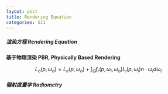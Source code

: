 ```yaml
---
layout: post
title: Rendering Equation
categories: S11
---
```


##### 渲染方程 Rendering Equation

**基于物理渲染 PBR, Physically Based Rendering**

$$ L_{o} (p,\omega_{o}) = L_{e} (p,\omega_{o}) + \int_{\Omega}^{} f_{r}(p,\omega _{i},\omega _{o}) L_{i} (p,\omega_{i})n \cdot \omega _{i}d\omega _{i} $$

##### 辐射度量学 Radiometry